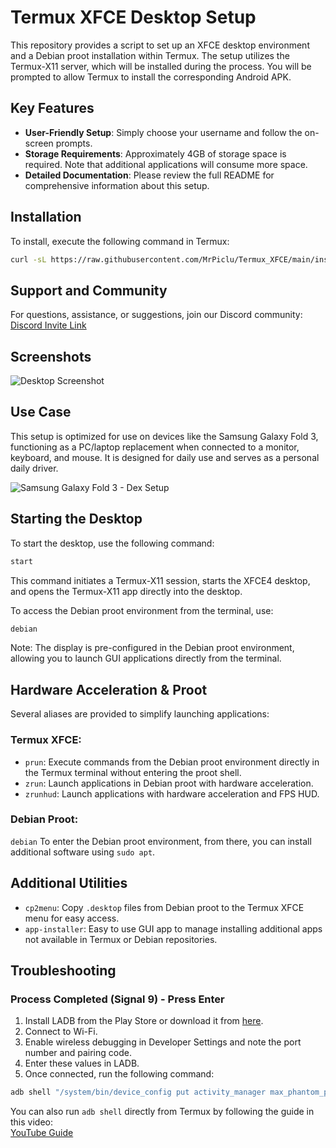 # Termux XFCE Desktop Setup

This repository provides a script to set up an XFCE desktop environment and a Debian proot installation within Termux. The setup utilizes the Termux-X11 server, which will be installed during the process. You will be prompted to allow Termux to install the corresponding Android APK.

## Key Features
- **User-Friendly Setup**: Simply choose your username and follow the on-screen prompts.
- **Storage Requirements**: Approximately 4GB of storage space is required. Note that additional applications will consume more space.
- **Detailed Documentation**: Please review the full README for comprehensive information about this setup.

## Installation

To install, execute the following command in Termux:

```bash
curl -sL https://raw.githubusercontent.com/MrPiclu/Termux_XFCE/main/install_xfce_native.sh -o install.sh && bash install.sh
```

## Support and Community

For questions, assistance, or suggestions, join our Discord community:  
[Discord Invite Link](https://discord.gg/pNMVrZu5dm)

## Screenshots

![Desktop Screenshot](screenshot2.png)

## Use Case

This setup is optimized for use on devices like the Samsung Galaxy Fold 3, functioning as a PC/laptop replacement when connected to a monitor, keyboard, and mouse. It is designed for daily use and serves as a personal daily driver.

![Samsung Galaxy Fold 3 - Dex Setup](desk.jpg)

## Starting the Desktop

To start the desktop, use the following command:

```bash
start
```

This command initiates a Termux-X11 session, starts the XFCE4 desktop, and opens the Termux-X11 app directly into the desktop.

To access the Debian proot environment from the terminal, use:

```bash
debian
```

Note: The display is pre-configured in the Debian proot environment, allowing you to launch GUI applications directly from the terminal.

## Hardware Acceleration & Proot

Several aliases are provided to simplify launching applications:

### Termux XFCE:
- `prun`: Execute commands from the Debian proot environment directly in the Termux terminal without entering the proot shell.
- `zrun`: Launch applications in Debian proot with hardware acceleration.
- `zrunhud`: Launch applications with hardware acceleration and FPS HUD.

### Debian Proot:
`debian` To enter the Debian proot environment, from there, you can install additional software using `sudo apt`.

## Additional Utilities

- `cp2menu`: Copy `.desktop` files from Debian proot to the Termux XFCE menu for easy access.
- `app-installer`: Easy to use GUI app to manage installing additional apps not available in Termux or Debian repositories.

## Troubleshooting

### Process Completed (Signal 9) - Press Enter

1. Install LADB from the Play Store or download it from [here](https://github.com/hyperio546/ladb-builds/releases).
2. Connect to Wi-Fi.
3. Enable wireless debugging in Developer Settings and note the port number and pairing code.
4. Enter these values in LADB.
5. Once connected, run the following command:

```bash
adb shell "/system/bin/device_config put activity_manager max_phantom_processes 2147483647"
```

You can also run `adb shell` directly from Termux by following the guide in this video:  
[YouTube Guide](https://www.youtube.com/watch?v=BHc7uvX34bM)
